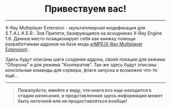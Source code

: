 <h1 style="text-align: center">Привествуем вас!</h1>

___

X-Ray Multiplayer Extension - мультиплеерная модификация для S.T.A.L.K.E.R.: Зов Припяти, базирующаяся на исходниках X-Ray Engine 1.6. Данное место позиционирует себя как книжку помощи разработчикам аддонов на базе мода [xrMPE(X-Ray Multiplayer Extension)](https://ap-pro.ru/forums/topic/148-x-ray-multiplayer-extension-obt).

Здесь будут описаны шаги создания аддона, своей локации для режима "Оборона" и для режима "Кооператив". Так-же здесь будут описаны консольные команды для сервера, флаги запуска и возможно что-то ещё...

___

> **Пожалуйста, имейте в виду, что книга все еще находится в стадии написания, и представленная здесь информация может быть неточной или не предоставляться вообще!**
